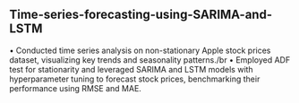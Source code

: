 ## Time-series-forecasting-using-SARIMA-and-LSTM
•	Conducted time series analysis on non-stationary Apple stock prices dataset, visualizing key trends and seasonality patterns./br
•	Employed ADF test for stationarity and leveraged SARIMA and LSTM models with hyperparameter tuning to forecast stock prices, benchmarking their performance using RMSE and MAE.

